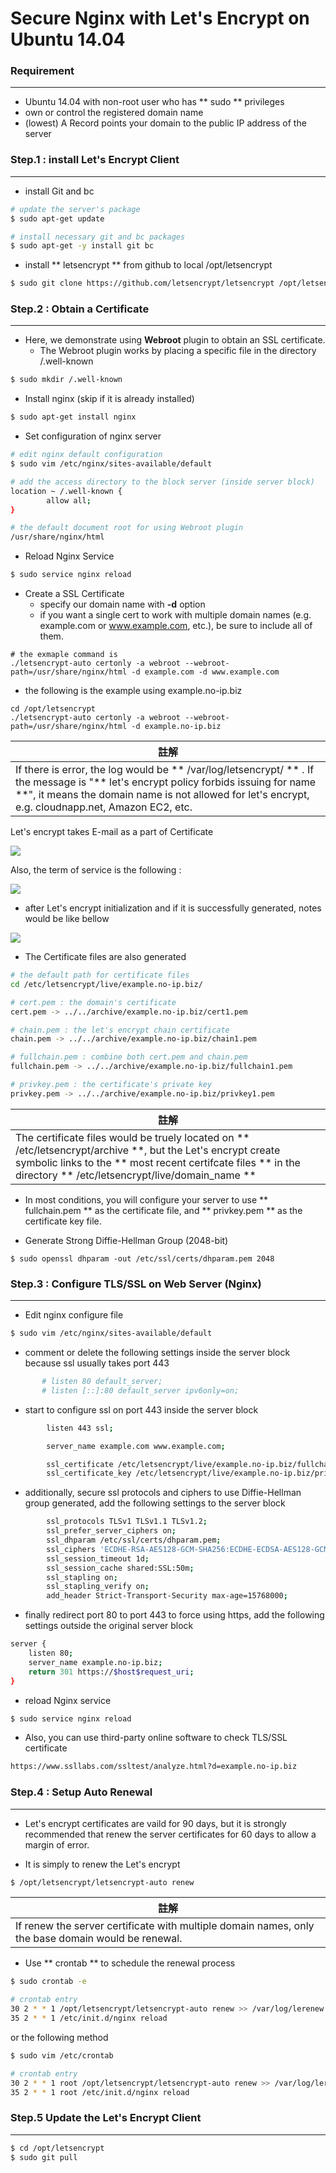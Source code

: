 # Secure Nginx with Let's Encrypt on Ubuntu 14.04

<script type="text/javascript" src="../js/general.js"></script>

### Requirement
---

* Ubuntu 14.04 with non-root user who has ** sudo ** privileges
* own or control the registered domain name
* (lowest) A Record points your domain to the public IP address of the server

### Step.1 : install Let's Encrypt Client
---

* install Git and bc

```bash
# update the server's package
$ sudo apt-get update

# install necessary git and bc packages
$ sudo apt-get -y install git bc
```

* install ** letsencrypt ** from github to local /opt/letsencrypt

```bash
$ sudo git clone https://github.com/letsencrypt/letsencrypt /opt/letsencrypt
```

### Step.2 : Obtain a Certificate
---

* Here, we demonstrate using **Webroot** plugin to obtain an SSL certificate.
  * The Webroot plugin works by placing a specific file in the directory /.well-known

```bash
$ sudo mkdir /.well-known
```

* Install nginx (skip if it is already installed)

```bash
$ sudo apt-get install nginx
```

* Set configuration of nginx server

```bash
# edit nginx default configuration
$ sudo vim /etc/nginx/sites-available/default
```

```bash
# add the access directory to the block server (inside server block)
location ~ /.well-known {
        allow all;
}
```

```bash
# the default document root for using Webroot plugin 
/usr/share/nginx/html
```

* Reload Nginx Service

```bash
$ sudo service nginx reload
```

* Create a SSL Certificate
  * specify our domain name with **-d** option
  * if you want a single cert to work with multiple domain names (e.g. example.com or www.example.com, etc.), be sure to include all of them.

```
# the exmaple command is 
./letsencrypt-auto certonly -a webroot --webroot-path=/usr/share/nginx/html -d example.com -d www.example.com
```

* the following is the example using example.no-ip.biz

```
cd /opt/letsencrypt
./letsencrypt-auto certonly -a webroot --webroot-path=/usr/share/nginx/html -d example.no-ip.biz
```

| 註解 |
| -- |
| If there is error, the log would be ** /var/log/letsencrypt/ ** . If the message is "** let's encrypt policy forbids issuing for name **", it means the domain name is not allowed for let's encrypt, e.g. cloudnapp.net, Amazon EC2, etc. |

Let's encrypt takes E-mail as a part of Certificate

![](../images/letsencrypt-bindemail.png)

Also, the term of service is the following :

![](../images/letsencrypt_acme.png)

* after Let's encrypt initialization and if it is successfully generated, notes would be like bellow

![](../images/letsencrypt-success.png)

* The Certificate files are also generated

```bash
# the default path for certificate files
cd /etc/letsencrypt/live/example.no-ip.biz/
```

```bash
# cert.pem : the domain's certificate
cert.pem -> ../../archive/example.no-ip.biz/cert1.pem

# chain.pem : the let's encrypt chain certificate
chain.pem -> ../../archive/example.no-ip.biz/chain1.pem

# fullchain.pem : combine both cert.pem and chain.pem
fullchain.pem -> ../../archive/example.no-ip.biz/fullchain1.pem

# privkey.pem : the certificate's private key
privkey.pem -> ../../archive/example.no-ip.biz/privkey1.pem
```

| 註解 |
| -- |
| The certificate files would be truely located on ** /etc/letsencrypt/archive **, but the Let's encrypt create symbolic links to the ** most recent certifcate files ** in the directory ** /etc/letsencrypt/live/domain_name ** |

* In most conditions, you will configure your server to use ** fullchain.pem ** as the certificate file, and ** privkey.pem ** as the certificate key file.

* Generate Strong Diffie-Hellman Group (2048-bit)

```
$ sudo openssl dhparam -out /etc/ssl/certs/dhparam.pem 2048
```

### Step.3 : Configure TLS/SSL on Web Server (Nginx)
---

* Edit nginx configure file

```bash
$ sudo vim /etc/nginx/sites-available/default
```

* comment or delete the following settings inside the server block because ssl usually takes port 443

```bash
       # listen 80 default_server;
       # listen [::]:80 default_server ipv6only=on;
```

* start to configure ssl on port 443 inside the server block

```bash
        listen 443 ssl;

        server_name example.com www.example.com;

        ssl_certificate /etc/letsencrypt/live/example.no-ip.biz/fullchain.pem;
        ssl_certificate_key /etc/letsencrypt/live/example.no-ip.biz/privkey.pem;
```

* additionally, secure ssl protocols and ciphers to use Diffie-Hellman group generated, add the following settings to the server block

```bash
        ssl_protocols TLSv1 TLSv1.1 TLSv1.2;
        ssl_prefer_server_ciphers on;
        ssl_dhparam /etc/ssl/certs/dhparam.pem;
        ssl_ciphers 'ECDHE-RSA-AES128-GCM-SHA256:ECDHE-ECDSA-AES128-GCM-SHA256:ECDHE-RSA-AES256-GCM-SHA384:ECDHE-ECDSA-AES256-GCM-SHA384:DHE-RSA-AES128-GCM-SHA256:DHE-DSS-AES128-GCM-SHA256:kEDH+AESGCM:ECDHE-RSA-AES128-SHA256:ECDHE-ECDSA-AES128-SHA256:ECDHE-RSA-AES128-SHA:ECDHE-ECDSA-AES128-SHA:ECDHE-RSA-AES256-SHA384:ECDHE-ECDSA-AES256-SHA384:ECDHE-RSA-AES256-SHA:ECDHE-ECDSA-AES256-SHA:DHE-RSA-AES128-SHA256:DHE-RSA-AES128-SHA:DHE-DSS-AES128-SHA256:DHE-RSA-AES256-SHA256:DHE-DSS-AES256-SHA:DHE-RSA-AES256-SHA:AES128-GCM-SHA256:AES256-GCM-SHA384:AES128-SHA256:AES256-SHA256:AES128-SHA:AES256-SHA:AES:CAMELLIA:DES-CBC3-SHA:!aNULL:!eNULL:!EXPORT:!DES:!RC4:!MD5:!PSK:!aECDH:!EDH-DSS-DES-CBC3-SHA:!EDH-RSA-DES-CBC3-SHA:!KRB5-DES-CBC3-SHA';
        ssl_session_timeout 1d;
        ssl_session_cache shared:SSL:50m;
        ssl_stapling on;
        ssl_stapling_verify on;
        add_header Strict-Transport-Security max-age=15768000;
```

* finally redirect port 80 to port 443 to force using https, add the following settings outside the original server block 

```bash
server {
    listen 80;
    server_name example.no-ip.biz;
    return 301 https://$host$request_uri;
}
```

* reload Nginx service

```bash
$ sudo service nginx reload
```

* Also, you can use third-party online software to check TLS/SSL certificate

```bash
https://www.ssllabs.com/ssltest/analyze.html?d=example.no-ip.biz
```

### Step.4 : Setup Auto Renewal
---

* Let's encrypt certificates are vaild for 90 days, but it is strongly recommended that renew the server certificates for 60 days to allow a margin of error.

* It is simply to renew the Let's encrypt

```bash
$ /opt/letsencrypt/letsencrypt-auto renew
```

| 註解 |
| -- |
| If renew the server certificate with multiple domain names, only the base domain would be renewal. |

* Use ** crontab ** to schedule the renewal process

```bash
$ sudo crontab -e

# crontab entry
30 2 * * 1 /opt/letsencrypt/letsencrypt-auto renew >> /var/log/lerenew.log
35 2 * * 1 /etc/init.d/nginx reload
```

or the following method

```bash
$ sudo vim /etc/crontab

# crontab entry
30 2 * * 1 root /opt/letsencrypt/letsencrypt-auto renew >> /var/log/lerenew.log
35 2 * * 1 root /etc/init.d/nginx reload
```

### Step.5 Update the Let's Encrypt Client
---

```bash
$ cd /opt/letsencrypt
$ sudo git pull
```


